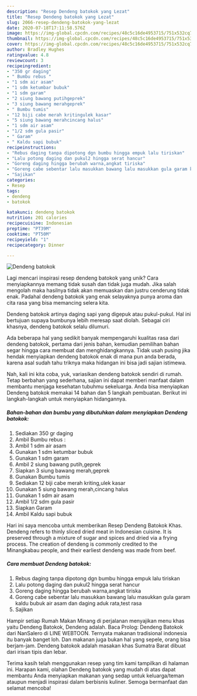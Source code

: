 ```yaml
---
description: "Resep Dendeng batokok yang Lezat"
title: "Resep Dendeng batokok yang Lezat"
slug: 2066-resep-dendeng-batokok-yang-lezat
date: 2020-07-18T17:11:58.576Z
image: https://img-global.cpcdn.com/recipes/48c5c16de4953715/751x532cq70/dendeng-batokok-foto-resep-utama.jpg
thumbnail: https://img-global.cpcdn.com/recipes/48c5c16de4953715/751x532cq70/dendeng-batokok-foto-resep-utama.jpg
cover: https://img-global.cpcdn.com/recipes/48c5c16de4953715/751x532cq70/dendeng-batokok-foto-resep-utama.jpg
author: Bradley Hughes
ratingvalue: 4.8
reviewcount: 3
recipeingredient:
- "350 gr daging"
- " Bumbu rebus "
- "1 sdm air asam"
- "1 sdm ketumbar bubuk"
- "1 sdm garam"
- "2 siung bawang putihgeprek"
- "3 siung bawang merahgeprek"
- " Bumbu tumis"
- "12 biji cabe merah kritingulek kasar"
- "5 siung bawang merahcincang halus"
- "1 sdm air asam"
- "1/2 sdm gula pasir"
- " Garam"
- " Kaldu sapi bubuk"
recipeinstructions:
- "Rebus daging tanpa dipotong dgn bumbu hingga empuk lalu tiriskan"
- "Lalu potong daging dan pukul2 hingga serat hancur"
- "Goreng daging hingga berubah warna,angkat tiriska"
- "Goreng cabe sebentar lalu masukkan bawang lalu masukkan gula garam kaldu bubuk air asam dan daging aduk rata,test rasa"
- "Sajikan"
categories:
- Resep
tags:
- dendeng
- batokok

katakunci: dendeng batokok 
nutrition: 201 calories
recipecuisine: Indonesian
preptime: "PT39M"
cooktime: "PT50M"
recipeyield: "1"
recipecategory: Dinner

---
```



![Dendeng batokok](https://img-global.cpcdn.com/recipes/48c5c16de4953715/751x532cq70/dendeng-batokok-foto-resep-utama.jpg)

Lagi mencari inspirasi resep dendeng batokok yang unik? Cara menyiapkannya memang tidak susah dan tidak juga mudah. Jika salah mengolah maka hasilnya tidak akan memuaskan dan justru cenderung tidak enak. Padahal dendeng batokok yang enak selayaknya punya aroma dan cita rasa yang bisa memancing selera kita.

Dendeng batokok artinya daging sapi yang digepuk atau pukul-pukul. Hal ini bertujuan supaya bumbunya lebih meresap saat diolah. Sebagai ciri khasnya, dendeng batokok selalu dilumuri.

Ada beberapa hal yang sedikit banyak mempengaruhi kualitas rasa dari dendeng batokok, pertama dari jenis bahan, kemudian pemilihan bahan segar hingga cara membuat dan menghidangkannya. Tidak usah pusing jika hendak menyiapkan dendeng batokok enak di mana pun anda berada, karena asal sudah tahu triknya maka hidangan ini bisa jadi sajian istimewa.


Nah, kali ini kita coba, yuk, variasikan dendeng batokok sendiri di rumah. Tetap berbahan yang sederhana, sajian ini dapat memberi manfaat dalam membantu menjaga kesehatan tubuhmu sekeluarga. Anda bisa menyiapkan Dendeng batokok memakai 14 bahan dan 5 langkah pembuatan. Berikut ini langkah-langkah untuk menyiapkan hidangannya.

<!--inarticleads1-->

##### Bahan-bahan dan bumbu yang dibutuhkan dalam menyiapkan Dendeng batokok:

1. Sediakan 350 gr daging
1. Ambil  Bumbu rebus :
1. Ambil 1 sdm air asam
1. Gunakan 1 sdm ketumbar bubuk
1. Gunakan 1 sdm garam
1. Ambil 2 siung bawang putih,geprek
1. Siapkan 3 siung bawang merah,geprek
1. Gunakan  Bumbu tumis
1. Sediakan 12 biji cabe merah kriting,ulek kasar
1. Gunakan 5 siung bawang merah,cincang halus
1. Gunakan 1 sdm air asam
1. Ambil 1/2 sdm gula pasir
1. Siapkan  Garam
1. Ambil  Kaldu sapi bubuk


Hari ini saya mencoba untuk memberikan Resep Dendeng Batokok Khas. Dendeng refers to thinly sliced dried meat in Indonesian cuisine. It is preserved through a mixture of sugar and spices and dried via a frying process. The creation of dendeng is commonly credited to the Minangkabau people, and their earliest dendeng was made from beef. 

<!--inarticleads2-->

##### Cara membuat Dendeng batokok:

1. Rebus daging tanpa dipotong dgn bumbu hingga empuk lalu tiriskan
1. Lalu potong daging dan pukul2 hingga serat hancur
1. Goreng daging hingga berubah warna,angkat tiriska
1. Goreng cabe sebentar lalu masukkan bawang lalu masukkan gula garam kaldu bubuk air asam dan daging aduk rata,test rasa
1. Sajikan


Hampir setiap Rumah Makan Minang di perjalanan menyajikan menu khas yaitu Dendeng Batokok, Dendeng adalah. Baca Prolog: Dendeng Batokok dari NanSalero di LINE WEBTOON. Ternyata makanan tradisional indonesia itu banyak banget loh. Dan makanan juga bukan hal yang sepele, orang bisa berjam-jam. Dendeng batokok adalah masakan khas Sumatra Barat dibuat dari irisan tipis dan lebar. 

Terima kasih telah menggunakan resep yang tim kami tampilkan di halaman ini. Harapan kami, olahan Dendeng batokok yang mudah di atas dapat membantu Anda menyiapkan makanan yang sedap untuk keluarga/teman ataupun menjadi inspirasi dalam berbisnis kuliner. Semoga bermanfaat dan selamat mencoba!
